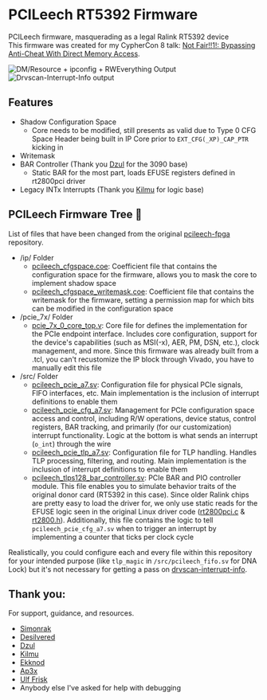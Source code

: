 # PCILeech RT5392 Firmware
PCILeech firmware, masquerading as a legal Ralink RT5392 device<br>
This firmware was created for my CypherCon 8 talk: [Not Fair!!1!: Bypassing Anti-Cheat With Direct Memory Access](https://cyphercon.com/presentation/not-fair1-bypassing-anti-cheat-with-direct-memory-access/).

![DM/Resource + ipconfig + RWEverything Output](https://i.imgur.com/OLmoM0Q.png)
![Drvscan-Interrupt-Info output](https://i.imgur.com/UIjHfkb.png)

## Features
- Shadow Configuration Space
  - Core needs to be modified, still presents as valid due to Type 0 CFG Space Header being built in IP Core prior to `EXT_CFG(_XP)_CAP_PTR` kicking in
- Writemask
- BAR Controller (Thank you [Dzul](https://github.com/dzul221/pcileech-Ralink-3090-/blob/main/src/pcileech_tlps128_bar_controller.sv) for the 3090 base)
  - Static BAR for the most part, loads EFUSE registers defined in rt2800pci driver
- Legacy INTx Interrupts (Thank you [Kilmu](https://github.com/kilmu1337/pcileech-csi2host/) for logic base)

## PCILeech Firmware Tree 🌲
List of files that have been changed from the original [pcileech-fpga](https://github.com/ufrisk/pcileech-fpga) repository.
- /ip/ Folder
  - [pcileech_cfgspace.coe](https://github.com/ret2c/pcileech-rt5392/blob/main/ip/pcileech_cfgspace.coe): Coefficient file that contains the configuration space for the firmware, allows you to mask the core to implement shadow space
  - [pcileech_cfgspace_writemask.coe](https://github.com/ret2c/pcileech-rt5392/blob/main/ip/pcileech_cfgspace_writemask.coe): Coefficient file that contains the writemask for the firmware, setting a permission map for which bits can be modified in the configuration space
- /pcie_7x/ Folder
  - [pcie_7x_0_core_top.v](https://github.com/ret2c/pcileech-rt5392/blob/main/pcie_7x/pcie_7x_0_core_top.v): Core file for defines the implementation for the PCIe endpoint interface. Includes core configuration, support for the device's capabilities (such as MSI(-x), AER, PM, DSN, etc.), clock management, and more. Since this firmware was already built from a .tcl, you can't recustomize the IP block through Vivado, you have to manually edit this file
- /src/ Folder
  - [pcileech_pcie_a7.sv](https://github.com/ret2c/pcileech-rt5392/blob/main/src/pcileech_pcie_a7.sv): Configuration file for physical PCIe signals, FIFO interfaces, etc. Main implementation is the inclusion of interrupt definitions to enable them
  - [pcileech_pcie_cfg_a7.sv](https://github.com/ret2c/pcileech-rt5392/blob/main/src/pcileech_pcie_cfg_a7.sv): Management for PCIe configuration space access and control, including R/W operations, device status, control registers, BAR tracking, and primarily (for our customization) interrupt functionality. Logic at the bottom is what sends an interrupt (`o_int`) through the wire
  - [pcileech_pcie_tlp_a7.sv](https://github.com/ret2c/pcileech-rt5392/blob/main/src/pcileech_pcie_tlp_a7.sv): Configuration file for TLP handling. Handles TLP processing, filtering, and routing. Main implementation is the inclusion of interrupt definitions to enable them
  - [pcileech_tlps128_bar_controller.sv](https://github.com/ret2c/pcileech-rt5392/blob/main/src/pcileech_tlps128_bar_controller.sv): PCIe BAR and PIO controller module. This file enables you to simulate behavior traits of the original donor card (RT5392 in this case). Since older Ralink chips are pretty easy to load the driver for, we only use static reads for the EFUSE logic seen in the original Linux driver code ([rt2800pci.c](https://github.com/torvalds/linux/blob/master/drivers/net/wireless/ralink/rt2x00/rt2800pci.c) & [rt2800.h](https://github.com/torvalds/linux/blob/master/drivers/net/wireless/ralink/rt2x00/rt2800.h)). Additionally, this file contains the logic to tell `pcileech_pcie_cfg_a7.sv` when to trigger an interrupt by implementing a counter that ticks per clock cycle
 
Realistically, you could configure each and every file within this repository for your intended purpose (like `tlp_magic` in `/src/pcileech_fifo.sv` for DNA Lock) but it's not necessary for getting a pass on [drvscan-interrupt-info](https://github.com/Crump3tte/drvscan-interrupt-info).

## Thank you:
For support, guidance, and resources.
- [Simonrak](https://github.com/Simonrak/)
- [Desilvered](https://github.com/Silverr12)
- [Dzul](https://github.com/dzul221)
- [Kilmu](https://github.com/kilmu1337/)
- [Ekknod](https://github.com/ekknod/)
- [Ap3x](https://github.com/Ap3x/)
- [Ulf Frisk](https://github.com/ufrisk)
- Anybody else I've asked for help with debugging
